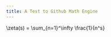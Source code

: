 ```yaml
---
title: A Test to Github Math Engine
---
```


<script src="https://cdn.mathjax.org/mathjax/latest/MathJax.js?config=TeX-AMS-MML_HTMLorMML" type="text/javascript"></script>


\zeta(s) = \sum_{n=1}^\infty \frac{1}{n^s}
